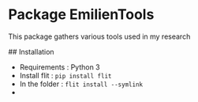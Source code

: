 # Package EmilienTools

This package gathers various tools used in my research

## Installation

  - Requirements : Python 3
  - Install flit : `pip install flit`
  - In the folder : `flit install --symlink`
- 
